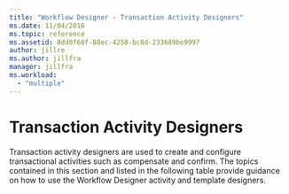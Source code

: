 ```yaml
---
title: "Workflow Designer - Transaction Activity Designers"
ms.date: 11/04/2016
ms.topic: reference
ms.assetid: 8dd0f60f-88ec-4258-bc8d-233689be9997
author: jillre
ms.author: jillfra
manager: jillfra
ms.workload:
  - "multiple"
---
```

# Transaction Activity Designers

Transaction activity designers are used to create and configure transactional activities such as compensate and confirm. The topics contained in this section and listed in the following table provide guidance on how to use the Workflow Designer activity and template designers.